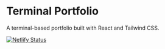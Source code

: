 # Terminal Portfolio

A terminal-based portfolio built with React and Tailwind CSS.

[![Netlify Status](https://api.netlify.com/api/v1/badges/83c418ca-4760-455b-95ed-73ad355b094c/deploy-status)](https://app.netlify.com/sites/mustan/deploys)

